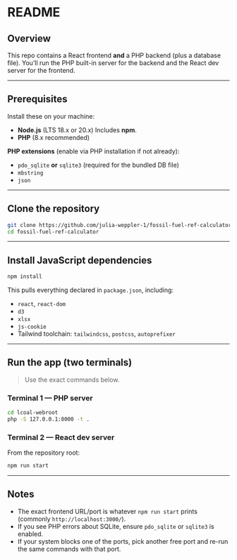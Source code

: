 # README

## Overview

This repo contains a React frontend **and** a PHP backend (plus a database file). You’ll run the PHP built-in server for the backend and the React dev server for the frontend.

---

## Prerequisites

Install these on your machine:

* **Node.js** (LTS 18.x or 20.x)
  Includes **npm**.
* **PHP** (8.x recommended)

**PHP extensions** (enable via PHP installation if not already):

* `pdo_sqlite` **or** `sqlite3` (required for the bundled DB file)
* `mbstring`
* `json` 

---

## Clone the repository

```bash
git clone https://github.com/julia-weppler-1/fossil-fuel-ref-calculator.git
cd fossil-fuel-ref-calculator
```

---

## Install JavaScript dependencies

```bash
npm install
```

This pulls everything declared in `package.json`, including:

* `react`, `react-dom`
* `d3`
* `xlsx`
* `js-cookie`
* Tailwind toolchain: `tailwindcss`, `postcss`, `autoprefixer`

---

## Run the app (two terminals)

> Use the exact commands below.

### Terminal 1 — PHP server

```bash
cd lcoal-webroot
php -S 127.0.0.1:8000 -t .
```

### Terminal 2 — React dev server

From the repository root:

```bash
npm run start
```

---

## Notes

* The exact frontend URL/port is whatever `npm run start` prints (commonly `http://localhost:3000/`).
* If you see PHP errors about SQLite, ensure `pdo_sqlite` or `sqlite3` is enabled.
* If your system blocks one of the ports, pick another free port and re-run the same commands with that port.
